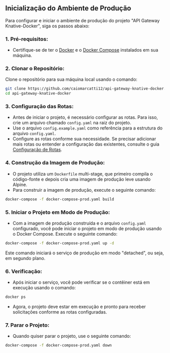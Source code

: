 ## Inicialização do Ambiente de Produção

Para configurar e iniciar o ambiente de produção do projeto "API Gateway Knative-Docker", siga os passos abaixo:

### 1. Pré-requisitos:
- Certifique-se de ter o [Docker](https://www.docker.com/get-started) e o [Docker Compose](https://docs.docker.com/compose/install/) instalados em sua máquina.

### 2. Clonar o Repositório:
Clone o repositório para sua máquina local usando o comando:
```bash
git clone https://github.com/caiomarcatti12/api-gateway-knative-docker.git
cd api-gateway-knative-docker
```

### 3. Configuração das Rotas:
- Antes de iniciar o projeto, é necessário configurar as rotas. Para isso, crie um arquivo chamado `config.yaml` na raiz do projeto.
- Use o arquivo `config.example.yaml` como referência para a estrutura do arquivo `config.yaml`.
- Configure as rotas conforme sua necessidade. Se precisar adicionar mais rotas ou entender a configuração das existentes, consulte o guia [Configuração de Rotas](./ROUTE_CONFIGURATION.md).

### 4. Construção da Imagem de Produção:
- O projeto utiliza um `Dockerfile` multi-stage, que primeiro compila o código-fonte e depois cria uma imagem de produção leve usando Alpine.
- Para construir a imagem de produção, execute o seguinte comando:
```bash
docker-compose -f docker-compose-prod.yaml build
```

### 5. Iniciar o Projeto em Modo de Produção:
- Com a imagem de produção construída e o arquivo `config.yaml` configurado, você pode iniciar o projeto em modo de produção usando o Docker Compose. Execute o seguinte comando:
```bash
docker-compose -f docker-compose-prod.yaml up -d
```
Este comando iniciará o serviço de produção em modo "detached", ou seja, em segundo plano.

### 6. Verificação:
- Após iniciar o serviço, você pode verificar se o contêiner está em execução usando o comando:
```bash
docker ps
```
- Agora, o projeto deve estar em execução e pronto para receber solicitações conforme as rotas configuradas.

### 7. Parar o Projeto:
- Quando quiser parar o projeto, use o seguinte comando:
```bash
docker-compose -f docker-compose-prod.yaml down
```

